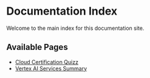 # Documentation Index

Welcome to the main index for this documentation site.

## Available Pages

*   [Cloud Certification Quizz](./google-cloud/certifications/quizz.html)
*   [Vertex AI Services Summary](./google-cloud/vertex-ai/vertex_ai_services_summary.md)
